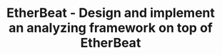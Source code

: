 ---
layout: gsoc
categories: gsoc2018
divid: etherbeat1
title:  EtherBeat - Design and implement an analyzing framework on top of EtherBeat
description: <p>Implement an analyzing framework which can provide users important information about Ethereum platform. This must utilize existing GraphQL schema to answer the queries. Eg;  <ul style="list-style:inherit"><li>How many transactions carried out by 'X' address?</li><li>How much ETH value 'Y' user has transferred last 30 day?</li> <li>More</li></ul>
githuburl: https://github.com/ChainKeeper/EtherBeat/issues/1
requiredknowledge: GraphQL Js and ReactJs
possiblementors: Tharidu Fernando
---